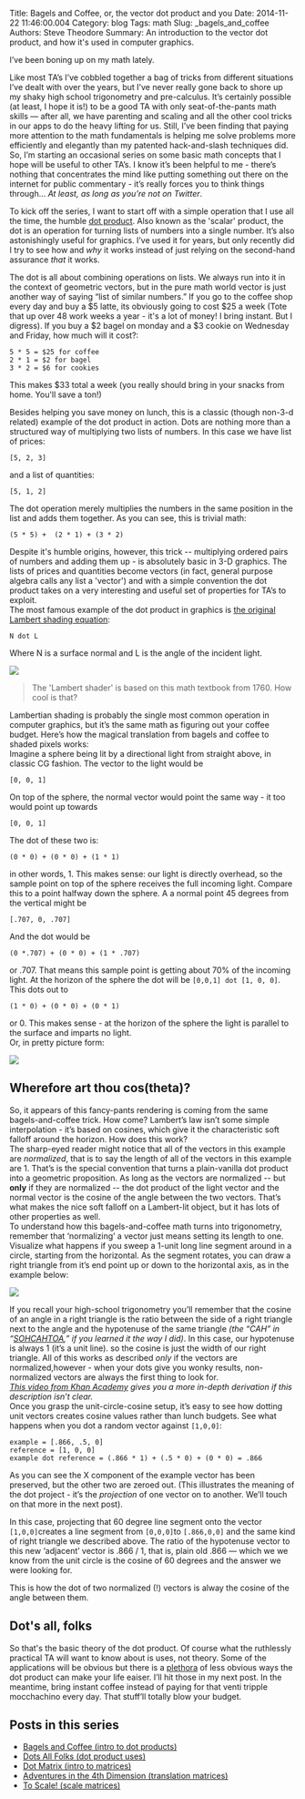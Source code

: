 Title: Bagels and Coffee, or, the vector dot product and you
Date: 2014-11-22 11:46:00.004
Category: blog
Tags: math
Slug: _bagels_and_coffee
Authors: Steve Theodore
Summary: An introduction to the vector dot product, and how it's used in computer graphics.

I’ve been boning up on my math lately.   

Like most TA’s I’ve cobbled together a bag of tricks from different situations I’ve dealt with over the years, but I’ve never really gone back to shore up my shaky high school trigonometry and pre-calculus. It’s certainly possible (at least, I hope it is!) to be a good TA with only seat-of-the-pants math skills — after all, we have parenting and scaling and all the other cool tricks in our apps to do the heavy lifting for us. Still, I’ve been finding that paying more attention to the math fundamentals is helping me solve problems more efficiently and elegantly than my patented hack-and-slash techniques did.  
So, I’m starting an occasional series on some basic math concepts that I hope will be useful to other TA’s. I know it’s been helpful to me - there’s nothing that concentrates the mind like putting something out there on the internet for public commentary - it’s really forces you to think things through… _At least, as long as you’re not on Twitter_.  
  
  
To kick off the series, I want to start off with a simple operation that I use all the time, the humble [dot product](http://en.wikipedia.org/wiki/Dot_product). Also known as the 'scalar' product, the dot is an operation for turning lists of numbers into a single number. It’s also astonishingly useful for graphics. I’ve used it for years, but only recently did I try to see how and _why_ it works instead of just relying on the second-hand assurance _that_ it works.  

The dot is all about combining operations on lists. We always run into it in the context of geometric vectors, but in the pure math world vector is just another way of saying “list of similar numbers.” If you go to the coffee shop every day and buy a $5 latte, its obviously going to cost $25 a week (Tote that up over 48 work weeks a year - it's a lot of money! I bring instant. But I digress). If you buy a $2 bagel on monday and a $3 cookie on Wednesday and Friday, how much will it cost?:  

    
    
    5 * 5 = $25 for coffee  
    2 * 1 = $2 for bagel  
    3 * 2 = $6 for cookies  
    

This makes $33 total a week (you really should bring in your snacks from home. You'll save a ton!)   

Besides helping you save money on lunch, this is a classic (though non-3-d related) example of the dot product in action. Dots are nothing more than a structured way of multiplying two lists of numbers. In this case we have list of prices:  

    
    
    [5, 2, 3]  
    

and a list of quantities:  

    
    
    [5, 1, 2]  
    

The dot operation merely multiplies the numbers in the same position in the list and adds them together. As you can see, this is trivial math:  

    
    
    (5 * 5) +  (2 * 1) + (3 * 2)  
      
    

Despite it's humble origins, however, this trick -- multiplying ordered pairs of numbers and adding them up - is absolutely basic in 3-D graphics. The lists of prices and quantities become vectors (in fact, general purpose algebra calls any list a 'vector') and with a simple convention the dot product takes on a very interesting and useful set of properties for TA’s to exploit.  
The most famous example of the dot product in graphics is [the original Lambert shading equation](http://en.wikipedia.org/wiki/Lambertian_reflectance):  
    
    N dot L  
    

Where N is a surface normal and L is the angle of the incident light.   
  
  
[![](http://upload.wikimedia.org/wikipedia/commons/thumb/0/03/VisualPhotometry_Fig2_from_Lambert'sPhotometria.jpg/2880px-VisualPhotometry_Fig2_from_Lambert'sPhotometria.jpg)](http://upload.wikimedia.org/wikipedia/commons/thumb/0/03/VisualPhotometry_Fig2_from_Lambert'sPhotometria.jpg/2880px-VisualPhotometry_Fig2_from_Lambert'sPhotometria.jpg)  
  
> The 'Lambert shader' is based on this math textbook from 1760. How cool is that?  
  
Lambertian shading is probably the single most common operation in computer graphics, but it’s the same math as figuring out your coffee budget. Here’s how the magical translation from bagels and coffee to shaded pixels works:  
Imagine a sphere being lit by a directional light from straight above, in classic CG fashion. The vector to the light would be   

    
    
    [0, 0, 1]  
    

On top of the sphere, the normal vector would point the same way - it too would point up towards  

    
    
    [0, 0, 1]  
    

The dot of these two is:  

    
    
    (0 * 0) + (0 * 0) + (1 * 1)   
    

in other words, 1. This makes sense: our light is directly overhead, so the sample point on top of the sphere receives the full incoming light. Compare this to a point halfway down the sphere. A a normal point 45 degrees from the vertical might be   

    
    
    [.707, 0, .707]  
    

And the dot would be  

    
    
    (0 *.707) + (0 * 0) + (1 * .707)  
    

or .707. That means this sample point is getting about 70% of the incoming light. At the horizon of the sphere the dot will be `[0,0,1] dot [1, 0, 0]`. This dots out to   

    
    
    (1 * 0) + (0 * 0) + (0 * 1)   
    

or 0. This makes sense - at the horizon of the sphere the light is parallel to the surface and imparts no light.  
Or, in pretty picture form:  


[![](http://www.upvector.com/pages/Tutorials/Intro%20to%20Shaders/images/lambert1.gif)](http://www.upvector.com/pages/Tutorials/Intro%20to%20Shaders/images/lambert1.gif)

  


## Wherefore art thou cos(theta)?

So, it appears of this fancy-pants rendering is coming from the same bagels-and-coffee trick. How come? Lambert’s law isn’t some simple interpolation - it’s based on cosines, which give it the characteristic soft falloff around the horizon. How does this work?  
The sharp-eyed reader might notice that all of the vectors in this example are _normalized_, that is to say the length of all of the vectors in this example are 1. That’s is the special convention that turns a plain-vanilla dot product into a geometric proposition. As long as the vectors are normalized -- but **only** if they are normalized -- the dot product of the light vector and the normal vector is the cosine of the angle between the two vectors. That’s what makes the nice soft falloff on a Lambert-lit object, but it has lots of other properties as well.  
To understand how this bagels-and-coffee math turns into trigonometry, remember that ‘normalizing’ a vector just means setting its length to one. Visualize what happens if you sweep a 1-unit long line segment around in a circle, starting from the horizontal. As the segment rotates, you can draw a right triangle from it’s end point up or down to the horizontal axis, as in the example below:  
  


[![](http://www.mathsisfun.com/geometry/images/circle-unit-sct.gif)](http://www.mathsisfun.com/geometry/images/circle-unit-sct.gif)

  
If you recall your high-school trigonometry you’ll remember that the cosine of an angle in a right triangle is the ratio between the side of a right triangle next to the angle and the hypotenuse of the same triangle _(the “CAH” in “[SOHCAHTOA](http://www.mathwords.com/s/sohcahtoa.htm),” if you learned it the way I did)_. In this case, our hypotenuse is always 1 (it’s a unit line). so  the cosine is just the width of our right triangle. All of this works as described _only_ if the vectors are normalized,however - when your dots give you wonky results, non-normalized vectors are always the first thing to look for.  
_[This video from Khan Academy](https://www.youtube.com/watch?v=ZffZvSH285c) gives you a more in-depth derivation if this description isn’t clear._  
Once you grasp the unit-circle-cosine setup, it’s easy to see how dotting unit vectors creates cosine values rather than lunch budgets. See what happens when you dot a random vector against `[1,0,0]`:  

    
    
    example = [.866, .5, 0]  
    reference = [1, 0, 0]  
    example dot reference = (.866 * 1) + (.5 * 0) + (0 * 0) = .866  
    

As you can see the X component of the example vector has been preserved, but the other two are zeroed out. (This illustrates the meaning of the dot project - it’s the _projection_ of one vector on to another. We’ll touch on that more in the next post).   

In this case, projecting that 60 degree line segment onto the vector `[1,0,0]`creates a line segment from `[0,0,0]`to `[.866,0,0]` and the same kind of right triangle we described above. The ratio of the hypotenuse vector to this new ‘adjacent’ vector is .866 / 1, that is, plain old .866 — which we we know from the unit circle is the cosine of 60 degrees and the answer we were looking for.   

This is how the dot of two normalized (!) vectors is alway the cosine of the angle between them.  


## Dot's all, folks

So that's the basic theory of the dot product. Of course what the ruthlessly practical TA will want to know about is uses, not theory. Some of the applications will be obvious but there is a [plethora](https://www.youtube.com/watch?v=-mTUmczVdik) of less obvious ways the dot product can make your life eaiser. I’ll hit those in my next post.  In the meantime, bring instant coffee instead of paying for that venti tripple mocchachino every day. That stuff’ll totally blow your budget.  
  


##  Posts in this series

  * [Bagels and Coffee (intro to dot products)](bagels_and_coffee.html)
  * [Dots All Folks (dot product uses)](dots_all_folks.html)
  * [Dot Matrix (intro to matrices)](dot_matrix.html)
  * [Adventures in the 4th Dimension (translation matrices)](adventures-in-4th-dimension.html)
  * [To Scale! (scale matrices)](to-scale.html)

  


